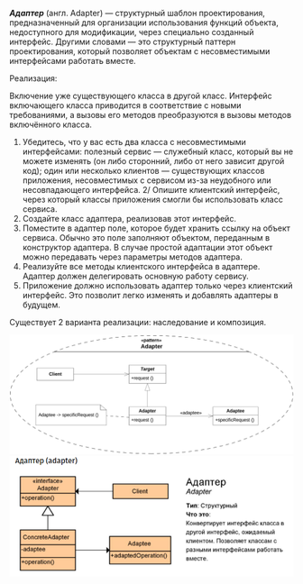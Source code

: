 <b><i>Адаптер</b></i> (англ. Adapter) — структурный шаблон проектирования, предназначенный для организации использования функций объекта, недоступного для модификации, через специально созданный интерфейс. Другими словами — это структурный паттерн проектирования, который позволяет объектам с несовместимыми интерфейсами работать вместе.

Реализация:

Включение уже существующего класса в другой класс. Интерфейс включающего класса приводится в соответствие с новыми требованиями, а вызовы его методов преобразуются в вызовы методов включённого класса.

1. Убедитесь, что у вас есть два класса с несовместимыми интерфейсами:
полезный сервис — служебный класс, который вы не можете изменять (он либо сторонний, либо от него зависит другой код);
один или несколько клиентов — существующих классов приложения, несовместимых с сервисом из-за неудобного или несовпадающего интерфейса.
2/ Опишите клиентский интерфейс, через который классы приложения смогли бы использовать класс сервиса.
3. Создайте класс адаптера, реализовав этот интерфейс.
4. Поместите в адаптер поле, которое будет хранить ссылку на объект сервиса. Обычно это поле заполняют объектом, переданным в конструктор адаптера. В случае простой адаптации этот объект можно передавать через параметры методов адаптера.
5. Реализуйте все методы клиентского интерфейса в адаптере. Адаптер должен делегировать основную работу сервису.
6. Приложение должно использовать адаптер только через клиентский интерфейс. Это позволит легко изменять и добавлять адаптеры в будущем.

Существует 2 варианта реализации: наследование и композиция.

![alt-text](https://github.com/self-harm/java-practice/blob/main/Patterns/Adapter/pics/Adapter_pattern.svg.png)
![alt-text](https://github.com/self-harm/java-practice/blob/main/Patterns/Adapter/pics/adapter.png)
